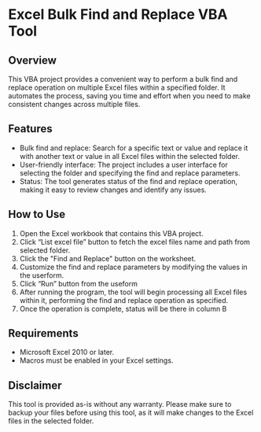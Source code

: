 # Excel Bulk Find and Replace VBA Tool

## Overview

This VBA project provides a convenient way to perform a bulk find and replace operation on multiple Excel files within a specified folder. It automates the process, saving you time and effort when you need to make consistent changes across multiple files.

## Features

- Bulk find and replace: Search for a specific text or value and replace it with another text or value in all Excel files within the selected folder.
- User-friendly interface: The project includes a user interface for selecting the folder and specifying the find and replace parameters.
- Status: The tool generates status of the find and replace operation, making it easy to review changes and identify any issues.

## How to Use

1. Open the Excel workbook that contains this VBA project.
2. Click “List excel file” button to fetch the excel files name and path from selected folder.
3. Click the "Find and Replace" button on the worksheet.
4. Customize the find and replace parameters by modifying the values in the userform.
5. Click “Run” button from the useform
6. After running the program, the tool will begin processing all Excel files within it, performing the find and replace operation as specified.
7. Once the operation is complete, status will be there in column B

## Requirements

- Microsoft Excel 2010 or later.
- Macros must be enabled in your Excel settings.

## Disclaimer

This tool is provided as-is without any warranty. Please make sure to backup your files before using this tool, as it will make changes to the Excel files in the selected folder.
